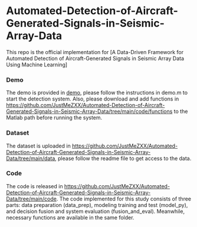 # Automated-Detection-of-Aircraft-Generated-Signals-in-Seismic-Array-Data

This repo is the official implementation for [A Data-Driven Framework for Automated Detection of Aircraft-Generated Signals in Seismic Array Data Using Machine Learning]

### Demo
The demo is provided in [demo](https://github.com/JustMeZXX/Automated-Detection-of-Aircraft-Generated-Signals-in-Seismic-Array-Data/tree/main/demo), please follow the instructions in demo.m to start the detection system. Also, please download and add functions in https://github.com/JustMeZXX/Automated-Detection-of-Aircraft-Generated-Signals-in-Seismic-Array-Data/tree/main/code/functions to the Matlab path before running the system. 

### Dataset
The dataset is uploaded in https://github.com/JustMeZXX/Automated-Detection-of-Aircraft-Generated-Signals-in-Seismic-Array-Data/tree/main/data, please follow the readme file to get access to the data.

### Code
The code is released in https://github.com/JustMeZXX/Automated-Detection-of-Aircraft-Generated-Signals-in-Seismic-Array-Data/tree/main/code. The code implemented for this study consists of three parts: data preparation (data_prep), modeling training and test (model_py), and decision fusion and system evaluation (fusion_and_eval). Meanwhile, necessary functions are available in the same folder.

